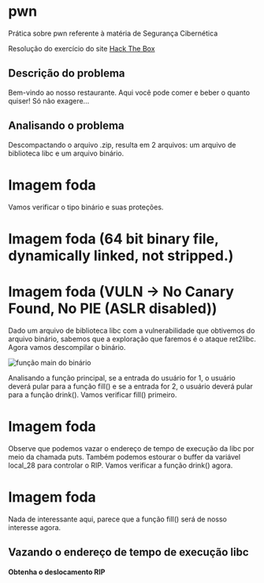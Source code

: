 # pwn
Prática sobre pwn referente à matéria de Segurança Cibernética

Resolução do exercício do site [Hack The Box](https://app.hackthebox.com/challenges/restaurant)

## Descrição do problema
Bem-vindo ao nosso restaurante. Aqui você pode comer e beber o quanto quiser! Só não exagere...

## Analisando o problema
Descompactando o arquivo .zip, resulta em 2 arquivos: um arquivo de biblioteca libc e um arquivo binário.

# Imagem foda

Vamos verificar o tipo binário e suas proteções.

# Imagem foda (64 bit binary file, dynamically linked, not stripped.)
# Imagem foda (VULN -> No Canary Found, No PIE (ASLR disabled))

Dado um arquivo de biblioteca libc com a vulnerabilidade que obtivemos do arquivo binário, sabemos que a exploração que faremos é o ataque ret2libc. Agora vamos descompilar o binário.

![função main do binário](https://github.com/caiocadini/pwn/assets/100872066/afa0fe88-66e2-4d79-bc03-ca466a5d2676 "Função main")


Analisando a função principal, se a entrada do usuário for 1, o usuário deverá pular para a função fill() e se a entrada for 2, o usuário deverá pular para a função drink(). Vamos verificar fill() primeiro.

# Imagem foda

Observe que podemos vazar o endereço de tempo de execução da libc por meio da chamada puts. Também podemos estourar o buffer da variável local_28 para controlar o RIP. Vamos verificar a função drink() agora.

# Imagem foda 

Nada de interessante aqui, parece que a função fill() será de nosso interesse agora.

## Vazando o endereço de tempo de execução libc

#### Obtenha o deslocamento RIP



